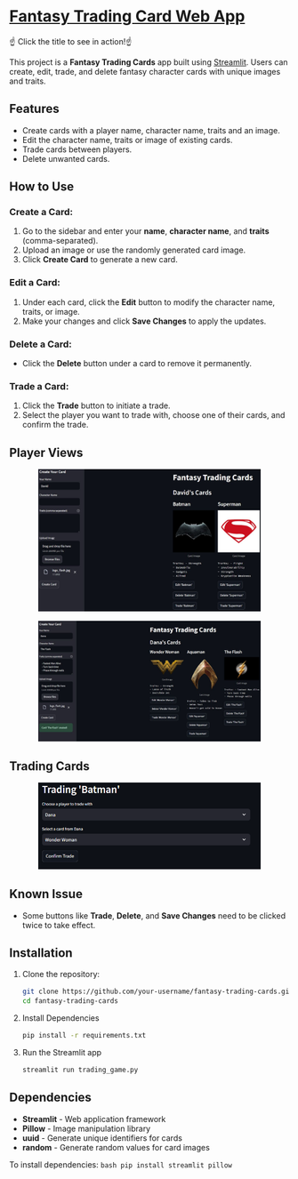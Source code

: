 # [Fantasy Trading Card Web App](https://harhar2000-trading-card-web-app-trading-game-yruq1c.streamlit.app/)

☝️ Click the title to see in action!☝️

This project is a **Fantasy Trading Cards** app built using [Streamlit](https://streamlit.io/). Users can create, edit, trade, and delete fantasy character cards with unique images and traits. 

## Features
- Create cards with a player name, character name, traits and an image.
- Edit the character name, traits or image of existing cards.
- Trade cards between players.
- Delete unwanted cards.

## How to Use

### Create a Card:
1. Go to the sidebar and enter your **name**, **character name**, and **traits** (comma-separated).
2. Upload an image or use the randomly generated card image.
3. Click **Create Card** to generate a new card.

### Edit a Card:
1. Under each card, click the **Edit** button to modify the character name, traits, or image.
2. Make your changes and click **Save Changes** to apply the updates.

### Delete a Card:
- Click the **Delete** button under a card to remove it permanently.

### Trade a Card:
1. Click the **Trade** button to initiate a trade.
2. Select the player you want to trade with, choose one of their cards, and confirm the trade.


## Player Views

<p align="center">
  <img src="batmansupermancards.jpg" alt="Player1's Cards and View" width="400"/>
</p>

<p align="center">
  <img src="othercards.jpg" alt="Player2's Cards and View" width="400"/>
</p>

## Trading Cards

<p align="center">
  <img src="Trade_process.png" alt="Trading Cards" width="400"/>
</p>



## Known Issue
- Some buttons like **Trade**, **Delete**, and **Save Changes** need to be clicked twice to take effect.

## Installation

1. Clone the repository:
   ```bash
   git clone https://github.com/your-username/fantasy-trading-cards.git
   cd fantasy-trading-cards
   ```

2. Install Dependencies
    ```bash
    pip install -r requirements.txt
    ```

3. Run the Streamlit app
    ```bash
    streamlit run trading_game.py
    ```

## Dependencies
- **Streamlit** - Web application framework
- **Pillow** - Image manipulation library
- **uuid** - Generate unique identifiers for cards
- **random** - Generate random values for card images

To install dependencies:
    ```bash
    pip install streamlit pillow
    ```